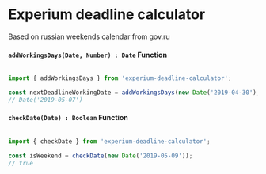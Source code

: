# Experium deadline calculator

Based on russian weekends calendar from gov.ru


#### `addWorkingsDays(Date, Number) : Date` Function
```javascript

import { addWorkingsDays } from 'experium-deadline-calculator';

const nextDeadlineWorkingDate = addWorkingsDays(new Date('2019-04-30'), 2);
// Date('2019-05-07')
```

#### `checkDate(Date) : Boolean` Function
```javascript

import { checkDate } from 'experium-deadline-calculator';

const isWeekend = checkDate(new Date('2019-05-09'));
// true
```
